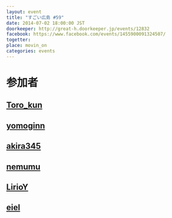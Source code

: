 ```yaml
---
layout: event
title: "すごい広島 #59"
date: 2014-07-02 18:00:00 JST
doorkeeper: http://great-h.doorkeeper.jp/events/12832
facebook: https://www.facebook.com/events/1455900091324507/
togetter: 
place: movin_on
categories: events
---
```


# 参加者


## [Toro_kun](https://twitter.com/Toro_kun)


## [yomoginn](https://github.com/yomoginn)


## [akira345](https://github.com/akira345)


## [nemumu](https://github.com/nemumu)


## [LirioY](http://twitter.com/LirioY)


## [eiel](http://eiel.info/)
